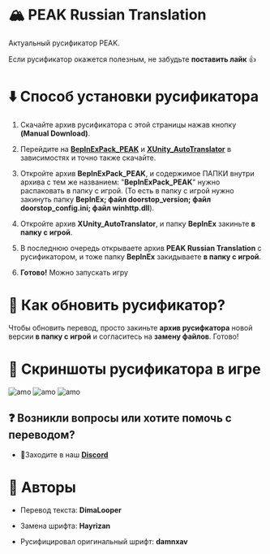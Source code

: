 
# 🏔️ PEAK Russian Translation

Актуальный русификатор PEAK.

Если русификатор окажется полезным, не забудьте **поставить лайк** 👍

# ⬇️ Способ установки русификатора

1. Скачайте архив русификатора с этой страницы нажав кнопку **(Manual Download)**.

2. Перейдите на **[BepInExPack_PEAK](https://thunderstore.io/c/peak/p/BepInEx/BepInExPack_PEAK/)** и **[XUnity_AutoTranslator](https://thunderstore.io/c/peak/p/Hayrizan/XUnity_AutoTranslator/)** в зависимостях и точно также скачайте.

3. Откройте архив **BepInExPack_PEAK**, и содержимое ПАПКИ внутри архива с тем же названием: "**BepInExPack_PEAK**" нужно распаковать в папку с игрой. (То есть в папку с игрой нужно закинуть папку **BepInEx; файл doorstop_version; файл doorstop_config.ini; файл winhttp.dll**).

4. Откройте архив **XUnity_AutoTranslator**, и папку **BepInEx** закиньте **в папку с игрой**.

5. В последнюю очередь открываете архив **PEAK Russian Translation** с русификатором, и тоже папку **BepInEx** закидываете **в папку с игрой**.

6. **Готово!** Можно запускать игру

# 🔄 Как обновить русификатор?

Чтобы обновить перевод, просто закиньте **архив русифкатора** новой версии **в папку с игрой** и согласитесь на **замену файлов**. Готово!

# 📸 Скриншоты русификатора в игре

![amo](https://i.imgur.com/2zeSIN4.jpeg)
![amo](https://i.imgur.com/XxS6sJO.jpeg)
![amo](https://i.imgur.com/OR4nGX9.jpeg)

## ❓ Возникли вопросы или хотите помочь с переводом?
- 👾Заходите в наш **[Discord](https://discord.gg/QahpjZzGkm)**

# 👥 Авторы

- Перевод текста: **DimaLooper**

- Замена шрифта: **Hayrizan**

- Русифицировал оригинальный шрифт: **damnxav**